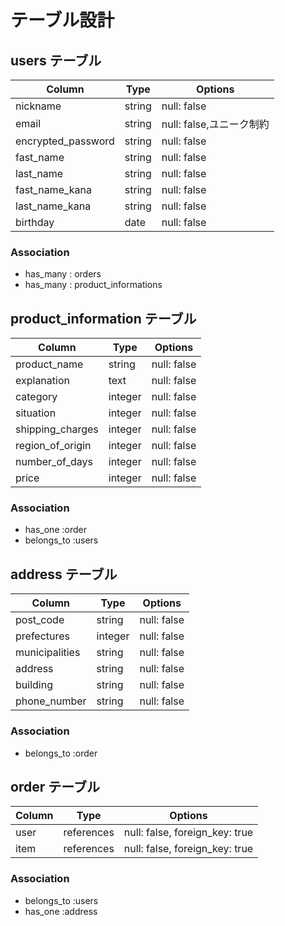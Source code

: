 # テーブル設計

## users テーブル

| Column             | Type   | Options                |
| ------------------ | ------ | ---------------------- |
| nickname           | string | null: false            |
| email              | string | null: false,ユニーク制約 |
| encrypted_password | string | null: false            |
| fast_name          | string | null: false            |
| last_name          | string | null: false            |
| fast_name_kana     | string | null: false            |
| last_name_kana     | string | null: false            |
| birthday           | date   | null: false            |

### Association

- has_many : orders
- has_many : product_informations

## product_information テーブル

| Column           | Type    | Options     |
| ---------------- | ------- | ----------- |
| product_name     | string  | null: false |
| explanation      | text    | null: false |
| category         | integer | null: false |
| situation        | integer | null: false |
| shipping_charges | integer | null: false |
| region_of_origin | integer | null: false |
| number_of_days   | integer | null: false |
| price            | integer | null: false |


### Association

- has_one :order
- belongs_to :users


## address テーブル

| Column         | Type    | Options     |
| -------------  | ------- | ----------- |
| post_code      | string  | null: false |
| prefectures    | integer | null: false |
| municipalities | string  | null: false |
| address        | string  | null: false |
| building       | string  | null: false |
| phone_number   | string  | null: false |


### Association

- belongs_to :order

## order テーブル

| Column  | Type       | Options                        |
| ------- | ---------- | ------------------------------ |
| user    | references | null: false, foreign_key: true |
| item    | references | null: false, foreign_key: true |

### Association

- belongs_to :users
- has_one :address

